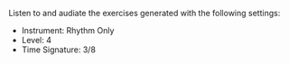 Listen to and audiate the exercises generated with the following settings:

- Instrument: Rhythm Only
- Level: 4
- Time Signature: 3/8